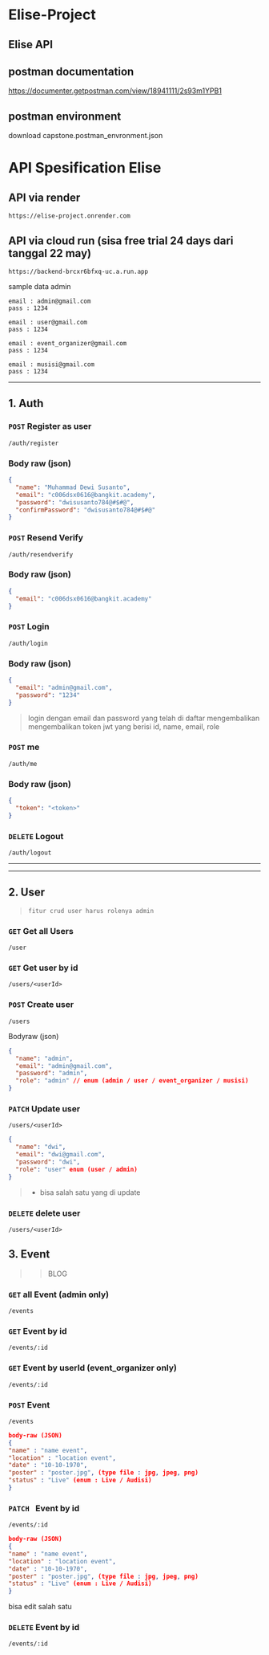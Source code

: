 # Elise-Project

## Elise API

## postman documentation

https://documenter.getpostman.com/view/18941111/2s93m1YPB1

## postman environment

download capstone.postman_envronment.json

# API Spesification Elise

## API via render

```
https://elise-project.onrender.com
```

## API via cloud run (sisa free trial 24 days dari tanggal 22 may)

```
https://backend-brcxr6bfxq-uc.a.run.app
```

sample data admin

```
email : admin@gmail.com
pass : 1234
```

```
email : user@gmail.com
pass : 1234
```

```
email : event_organizer@gmail.com
pass : 1234
```

```
email : musisi@gmail.com
pass : 1234
```

---

## 1. Auth

### `POST` Register as user

```
/auth/register
```

### Body raw (json)

```json
{
  "name": "Muhammad Dewi Susanto",
  "email": "c006dsx0616@bangkit.academy",
  "password": "dwisusanto784@#$#@",
  "confirmPassword": "dwisusanto784@#$#@"
}
```

### `POST` Resend Verify

```
/auth/resendverify
```

### Body raw (json)

```json
{
  "email": "c006dsx0616@bangkit.academy"
}
```

### `POST` Login

```
/auth/login
```

### Body raw (json)

```json
{
  "email": "admin@gmail.com",
  "password": "1234"
}
```

> login dengan email dan password yang telah di daftar mengembalikan mengembalikan token jwt yang berisi id, name, email, role

### `POST` me

```
/auth/me
```

### Body raw (json)

```json
{
  "token": "<token>"
}
```

### `DELETE` Logout

```
/auth/logout
```

---

---

## 2. User

> `fitur crud user harus rolenya admin`

### `GET` Get all Users

```
/user
```

### `GET` Get user by id

```
/users/<userId>
```

### `POST` Create user

```
/users
```

Bodyraw (json)

```json
{
  "name": "admin",
  "email": "admin@gmail.com",
  "password": "admin",
  "role": "admin" // enum (admin / user / event_organizer / musisi)
}
```

### `PATCH` Update user

```
/users/<userId>
```

```json
{
  "name": "dwi",
  "email": "dwi@gmail.com",
  "password": "dwi",
  "role": "user" enum (user / admin)
}
```

> - bisa salah satu yang di update

### `DELETE` delete user

```
/users/<userId>
```

## 3. Event

> > BLOG

### `GET` all Event (admin only)

```
/events
```

### `GET` Event by id

```
/events/:id
```

### `GET` Event by userId (event_organizer only)

```
/events/:id
```

### `POST` Event

```
/events
```

```JSON
body-raw (JSON)
{
"name" : "name event",
"location" : "location event",
"date" : "10-10-1970",
"poster" : "poster.jpg", (type file : jpg, jpeg, png)
"status" : "Live" (enum : Live / Audisi)
}
```

### `PATCH ` Event by id

```
/events/:id
```

```JSON
body-raw (JSON)
{
"name" : "name event",
"location" : "location event",
"date" : "10-10-1970",
"poster" : "poster.jpg", (type file : jpg, jpeg, png)
"status" : "Live" (enum : Live / Audisi)
}
```

bisa edit salah satu

### `DELETE` Event by id

```
/events/:id
```
